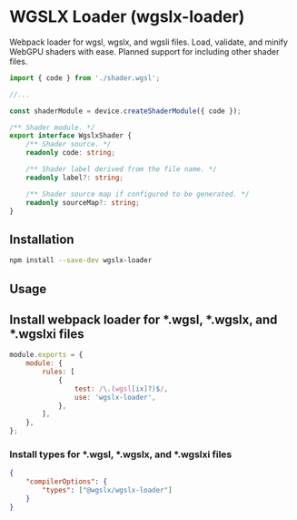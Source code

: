 # WGSLX Loader (wgslx-loader)

Webpack loader for wgsl, wgslx, and wgsli files. Load, validate, and minify WebGPU
shaders with ease. Planned support for including other shader files.

```ts
import { code } from './shader.wgsl';

//...

const shaderModule = device.createShaderModule({ code });
```

```ts
/** Shader module. */
export interface WgslxShader {
    /** Shader source. */
    readonly code: string;

    /** Shader label derived from the file name. */
    readonly label?: string;

    /** Shader source map if configured to be generated. */
    readonly sourceMap?: string;
}
```

## Installation

```sh
npm install --save-dev wgslx-loader
```

## Usage

## Install webpack loader for \*.wgsl, \*.wgslx, and \*.wgslxi files

```js
module.exports = {
    module: {
        rules: [
            {
                test: /\.(wgsl[ix]?)$/,
                use: 'wgslx-loader',
            },
        ],
    },
};
```

### Install types for \*.wgsl, \*.wgslx, and \*.wgslxi files

```json
{
    "compilerOptions": {
        "types": ["@wgslx/wgslx-loader"]
    }
}
```